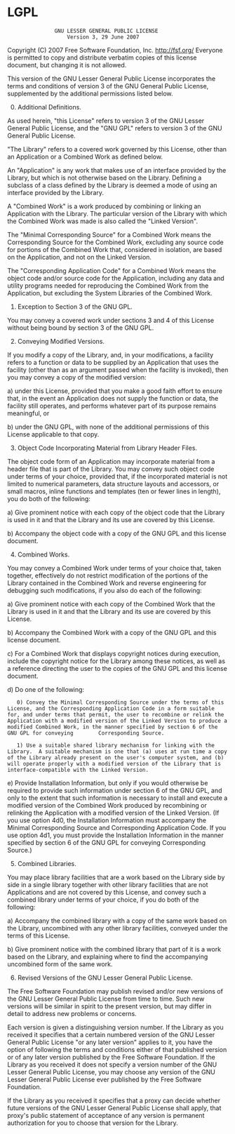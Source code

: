 # LGPL

                   GNU LESSER GENERAL PUBLIC LICENSE
                       Version 3, 29 June 2007

 Copyright (C) 2007 Free Software Foundation, Inc. <http://fsf.org/>  Everyone is permitted to copy and distribute verbatim copies  of this license document, but changing it is not allowed.

  This version of the GNU Lesser General Public License incorporates the terms and conditions of version 3 of the GNU General Public License, supplemented by the additional permissions listed below.

  0. Additional Definitions.

  As used herein, "this License" refers to version 3 of the GNU Lesser General Public License, and the "GNU GPL" refers to version 3 of the GNU General Public License.

  "The Library" refers to a covered work governed by this License, other than an Application or a Combined Work as defined below.

  An "Application" is any work that makes use of an interface provided by the Library, but which is not otherwise based on the Library. Defining a subclass of a class defined by the Library is deemed a mode of using an interface provided by the Library.

  A "Combined Work" is a work produced by combining or linking an Application with the Library.  The particular version of the Library with which the Combined Work was made is also called the "Linked Version".

  The "Minimal Corresponding Source" for a Combined Work means the Corresponding Source for the Combined Work, excluding any source code for portions of the Combined Work that, considered in isolation, are based on the Application, and not on the Linked Version.

  The "Corresponding Application Code" for a Combined Work means the object code and/or source code for the Application, including any data and utility programs needed for reproducing the Combined Work from the Application, but excluding the System Libraries of the Combined Work.

  1. Exception to Section 3 of the GNU GPL.

  You may convey a covered work under sections 3 and 4 of this License without being bound by section 3 of the GNU GPL.

  2. Conveying Modified Versions.

  If you modify a copy of the Library, and, in your modifications, a facility refers to a function or data to be supplied by an Application that uses the facility (other than as an argument passed when the facility is invoked), then you may convey a copy of the modified version:

   a) under this License, provided that you make a good faith effort to ensure that, in the event an Application does not supply the function or data, the facility still operates, and performs
   whatever part of its purpose remains meaningful, or 
   
   b) under the GNU GPL, with none of the additional permissions of this License applicable to that copy.

  3. Object Code Incorporating Material from Library Header Files.

  The object code form of an Application may incorporate material from a header file that is part of the Library.  You may convey such object code under terms of your choice, provided that, if the incorporated material is not limited to numerical parameters, data structure layouts and accessors, or small macros, inline functions and templates (ten or fewer lines in length), you do both of the following:

   a) Give prominent notice with each copy of the object code that the Library is used in it and that the Library and its use are covered by this License.

   b) Accompany the object code with a copy of the GNU GPL and this license document.

  4. Combined Works.

  You may convey a Combined Work under terms of your choice that, taken together, effectively do not restrict modification of the portions of the Library contained in the Combined Work and reverse engineering for debugging such modifications, if you also do each of the following:

   a) Give prominent notice with each copy of the Combined Work that the Library is used in it and that the Library and its use are covered by this License.

   b) Accompany the Combined Work with a copy of the GNU GPL and this license document.

   c) For a Combined Work that displays copyright notices during execution, include the copyright notice for the Library among these notices, as well as a reference directing the user to the copies of the GNU GPL and this license document.

   d) Do one of the following:

       0) Convey the Minimal Corresponding Source under the terms of this License, and the Corresponding Application Code in a form suitable for, and under terms that permit, the user to recombine or relink the Application with a modified version of the Linked Version to produce a modified Combined Work, in the manner specified by section 6 of the GNU GPL for conveying        Corresponding Source.

       1) Use a suitable shared library mechanism for linking with the Library.  A suitable mechanism is one that (a) uses at run time a copy of the Library already present on the user's computer system, and (b) will operate properly with a modified version of the Library that is interface-compatible with the Linked Version.

   e) Provide Installation Information, but only if you would otherwise
   be required to provide such information under section 6 of the
   GNU GPL, and only to the extent that such information is
   necessary to install and execute a modified version of the
   Combined Work produced by recombining or relinking the
   Application with a modified version of the Linked Version. (If
   you use option 4d0, the Installation Information must accompany
   the Minimal Corresponding Source and Corresponding Application
   Code. If you use option 4d1, you must provide the Installation
   Information in the manner specified by section 6 of the GNU GPL
   for conveying Corresponding Source.)

  5. Combined Libraries.

  You may place library facilities that are a work based on the
Library side by side in a single library together with other library
facilities that are not Applications and are not covered by this
License, and convey such a combined library under terms of your
choice, if you do both of the following:

   a) Accompany the combined library with a copy of the same work based
   on the Library, uncombined with any other library facilities,
   conveyed under the terms of this License.

   b) Give prominent notice with the combined library that part of it
   is a work based on the Library, and explaining where to find the
   accompanying uncombined form of the same work.

  6. Revised Versions of the GNU Lesser General Public License.

  The Free Software Foundation may publish revised and/or new versions
of the GNU Lesser General Public License from time to time. Such new
versions will be similar in spirit to the present version, but may
differ in detail to address new problems or concerns.

  Each version is given a distinguishing version number. If the
Library as you received it specifies that a certain numbered version
of the GNU Lesser General Public License "or any later version"
applies to it, you have the option of following the terms and
conditions either of that published version or of any later version
published by the Free Software Foundation. If the Library as you
received it does not specify a version number of the GNU Lesser
General Public License, you may choose any version of the GNU Lesser
General Public License ever published by the Free Software Foundation.

  If the Library as you received it specifies that a proxy can decide
whether future versions of the GNU Lesser General Public License shall
apply, that proxy's public statement of acceptance of any version is
permanent authorization for you to choose that version for the
Library.
